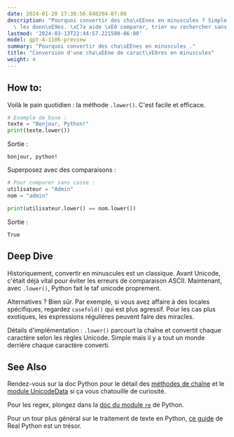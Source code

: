 ```yaml
---
date: 2024-01-20 17:38:56.648204-07:00
description: "Pourquoi convertir des cha\xEEnes en minuscules ? Simple : pour uniformiser\
  \ les donn\xE9es. \xC7a aide \xE0 comparer, trier ou rechercher sans souci de casse."
lastmod: '2024-03-13T22:44:57.221500-06:00'
model: gpt-4-1106-preview
summary: "Pourquoi convertir des cha\xEEnes en minuscules ."
title: "Conversion d'une cha\xEEne de caract\xE8res en minuscules"
weight: 4
---
```


## How to:
Voilà le pain quotidien : la méthode `.lower()`. C'est facile et efficace.

```python
# Exemple de base :
texte = "Bonjour, Python!"
print(texte.lower())
```

Sortie :
```
bonjour, python!
```

Superposez avec des comparaisons :

```python
# Pour comparer sans casse :
utilisateur = "Admin"
nom = "admin"

print(utilisateur.lower() == nom.lower())
```

Sortie :
```
True
```

## Deep Dive
Historiquement, convertir en minuscules est un classique. Avant Unicode, c'était déjà vital pour éviter les erreurs de comparaison ASCII. Maintenant, avec `.lower()`, Python fait le taf unicode proprement.

Alternatives ? Bien sûr. Par exemple, si vous avez affaire à des locales spécifiques, regardez `casefold()` qui est plus agressif. Pour les cas plus exotiques, les expressions régulières peuvent faire des miracles.

Détails d'implémentation : `.lower()` parcourt la chaîne et convertit chaque caractère selon les règles Unicode. Simple mais il y a tout un monde derrière chaque caractère converti.

## See Also
Rendez-vous sur la doc Python pour le détail des [méthodes de chaîne](https://docs.python.org/3/library/stdtypes.html#string-methods) et le [module UnicodeData](https://docs.python.org/3/library/unicodedata.html) si ça vous chatouille de curiosité.

Pour les regex, plongez dans la [doc du module `re`](https://docs.python.org/3/library/re.html) de Python.

Pour un tour plus général sur le traitement de texte en Python, [ce guide](https://realpython.com/python-strings/) de Real Python est un trésor.

